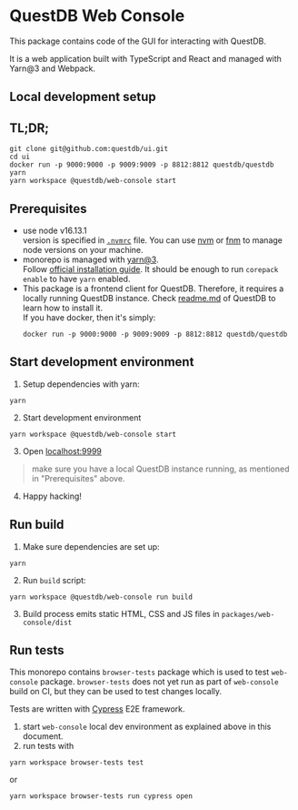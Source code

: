# QuestDB Web Console

This package contains code of the GUI for interacting with QuestDB.

It is a web application built with TypeScript and React and managed with
Yarn@3 and Webpack.

## Local development setup

## TL;DR;

```
git clone git@github.com:questdb/ui.git
cd ui
docker run -p 9000:9000 -p 9009:9009 -p 8812:8812 questdb/questdb
yarn
yarn workspace @questdb/web-console start
```

## Prerequisites

* use node v16.13.1<br>
  version is specified in [`.nvmrc`](./.nvmrc) file. You can use [nvm](https://github.com/nvm-sh/nvm) or [fnm](https://fnm.vercel.app) to manage node versions on your machine.
* monorepo is managed with [yarn@3](https://yarnpkg.com/).<br>
  Follow [official installation guide](https://yarnpkg.com/getting-started/install). It should be enough to run `corepack enable` to have `yarn` enabled.
* This package is a frontend client for QuestDB. Therefore, it requires
  a locally running QuestDB instance. Check [readme.md](https://github.com/questdb/questdb#install-questdb) of QuestDB to learn how to install it.<br>
  If you have docker, then it's simply:
  ```
  docker run -p 9000:9000 -p 9009:9009 -p 8812:8812 questdb/questdb
  ```

## Start development environment

1. Setup dependencies with yarn:

```
yarn
```

2. Start development environment

```
yarn workspace @questdb/web-console start
```

3. Open [localhost:9999](http://localhost:9999)

> make sure you have a local QuestDB instance running, as mentioned in
> "Prerequisites" above.

4. Happy hacking!

## Run build 

1. Make sure dependencies are set up:

```
yarn
```

2. Run `build` script:

```
yarn workspace @questdb/web-console run build
```

3. Build process emits static HTML, CSS and JS files in `packages/web-console/dist`

## Run tests

This monorepo contains `browser-tests` package which is used to test
`web-console` package. `browser-tests` does not yet run as part of
`web-console` build on CI, but they can be used to test changes locally.

Tests are written with [Cypress](https://www.cypress.io/) E2E framework.

1. start `web-console` local dev environment as explained above in this document.
2. run tests with
  ```
  yarn workspace browser-tests test
  ```

  or

  ```
  yarn workspace browser-tests run cypress open
  ```
